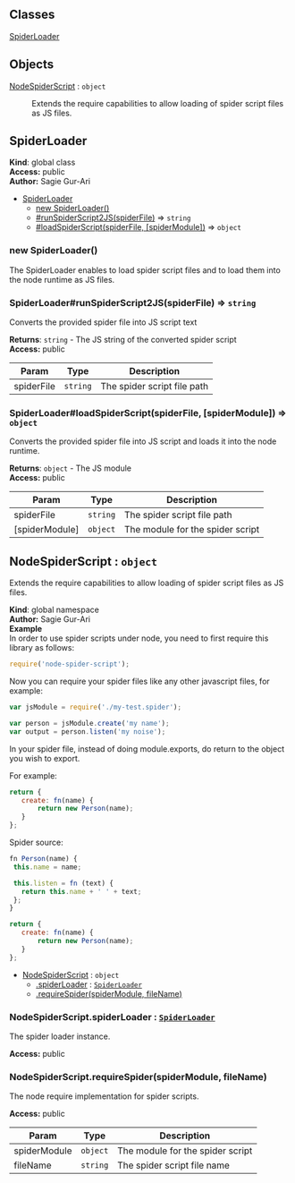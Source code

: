 ## Classes

<dl>
<dt><a href="#SpiderLoader">SpiderLoader</a></dt>
<dd></dd>
</dl>

## Objects

<dl>
<dt><a href="#NodeSpiderScript">NodeSpiderScript</a> : <code>object</code></dt>
<dd><p>Extends the require capabilities to allow loading of spider
script files as JS files.</p>
</dd>
</dl>

<a name="SpiderLoader"></a>

## SpiderLoader
**Kind**: global class  
**Access:** public  
**Author:** Sagie Gur-Ari  

* [SpiderLoader](#SpiderLoader)
    * [new SpiderLoader()](#new_SpiderLoader_new)
    * [#runSpiderScript2JS(spiderFile)](#SpiderLoader+runSpiderScript2JS) ⇒ <code>string</code>
    * [#loadSpiderScript(spiderFile, [spiderModule])](#SpiderLoader+loadSpiderScript) ⇒ <code>object</code>

<a name="new_SpiderLoader_new"></a>

### new SpiderLoader()
The SpiderLoader enables to load spider script files and to load them into the
node runtime as JS files.

<a name="SpiderLoader+runSpiderScript2JS"></a>

### SpiderLoader#runSpiderScript2JS(spiderFile) ⇒ <code>string</code>
Converts the provided spider file into JS script text

**Returns**: <code>string</code> - The JS string of the converted spider script  
**Access:** public  

| Param | Type | Description |
| --- | --- | --- |
| spiderFile | <code>string</code> | The spider script file path |

<a name="SpiderLoader+loadSpiderScript"></a>

### SpiderLoader#loadSpiderScript(spiderFile, [spiderModule]) ⇒ <code>object</code>
Converts the provided spider file into JS script and loads it into
the node runtime.

**Returns**: <code>object</code> - The JS module  
**Access:** public  

| Param | Type | Description |
| --- | --- | --- |
| spiderFile | <code>string</code> | The spider script file path |
| [spiderModule] | <code>object</code> | The module for the spider script |

<a name="NodeSpiderScript"></a>

## NodeSpiderScript : <code>object</code>
Extends the require capabilities to allow loading of spider
script files as JS files.

**Kind**: global namespace  
**Author:** Sagie Gur-Ari  
**Example**  
In order to use spider scripts under node, you need to first require this library as follows:
```js
require('node-spider-script');
```
Now you can require your spider files like any other javascript files, for example:
```js
var jsModule = require('./my-test.spider');

var person = jsModule.create('my name');
var output = person.listen('my noise');
```
In your spider file, instead of doing module.exports, do return to the object you wish to export.

For example:
```js
return {
   create: fn(name) {
       return new Person(name);
   }
};
```
Spider source:
```js
fn Person(name) {
 this.name = name;

 this.listen = fn (text) {
   return this.name + ' ' + text;
 };
}

return {
   create: fn(name) {
       return new Person(name);
   }
};
```

* [NodeSpiderScript](#NodeSpiderScript) : <code>object</code>
    * [.spiderLoader](#NodeSpiderScript.spiderLoader) : <code>[SpiderLoader](#SpiderLoader)</code>
    * [.requireSpider(spiderModule, fileName)](#NodeSpiderScript.requireSpider)

<a name="NodeSpiderScript.spiderLoader"></a>

### NodeSpiderScript.spiderLoader : <code>[SpiderLoader](#SpiderLoader)</code>
The spider loader instance.

**Access:** public  
<a name="NodeSpiderScript.requireSpider"></a>

### NodeSpiderScript.requireSpider(spiderModule, fileName)
The node require implementation for spider scripts.

**Access:** public  

| Param | Type | Description |
| --- | --- | --- |
| spiderModule | <code>object</code> | The module for the spider script |
| fileName | <code>string</code> | The spider script file name |

